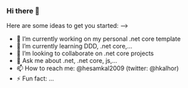 ### Hi there 👋

<!--
**hesamkal2009/hesamkal2009** is a ✨ _special_ ✨ repository because its `README.md` (this file) appears on your GitHub profile.
<!-- - 🤔 I’m looking for help with studying -->
<!-- - 😄 Pronouns: ...-->
Here are some ideas to get you started:
-->
- 🔭 I’m currently working on my personal .net core template
- 🌱 I’m currently learning DDD, .net core,...
- 👯 I’m looking to collaborate on .net core projects
- 💬 Ask me about .net, .net core, js,...
- 📫 How to reach me: @hesamkal2009 (twitter: @hkalhor)
- ⚡ Fun fact: ...

